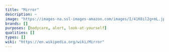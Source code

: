 ```yaml
---
title: "Mirror"
description: ~
image: "https://images-na.ssl-images-amazon.com/images/I/41K8il2g+mL.jpg"
brands: []
purposes: [bodycare, alert, look-at-yourself]
qualities: []
types: []
wiki: "https://en.wikipedia.org/wiki/Mirror"
---
```

